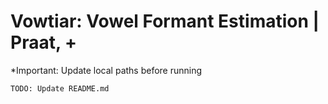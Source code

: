 # Vowtiar: Vowel Formant Estimation | Praat, +

\*Important: Update local paths before running

    TODO: Update README.md
